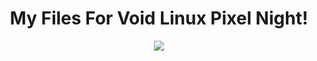 <h1 align="center"> My Files For Void Linux Pixel Night! </h1>

<p align="center"> <img src="https://user-images.githubusercontent.com/105821940/206420801-4467d6b4-b796-492c-9f4a-dec2f03f97fa.png"/> </p>
